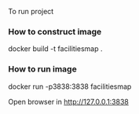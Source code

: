 To run project

### How to construct image
docker build -t facilitiesmap .

### How to run image
docker run -p3838:3838 facilitiesmap

Open browser in http://127.0.0.1:3838
